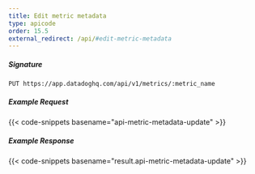 ```yaml
---
title: Edit metric metadata
type: apicode
order: 15.5
external_redirect: /api/#edit-metric-metadata
---
```


##### Signature

`PUT https://app.datadoghq.com/api/v1/metrics/:metric_name`

##### Example Request

{{< code-snippets basename="api-metric-metadata-update" >}}

##### Example Response

{{< code-snippets basename="result.api-metric-metadata-update" >}}
